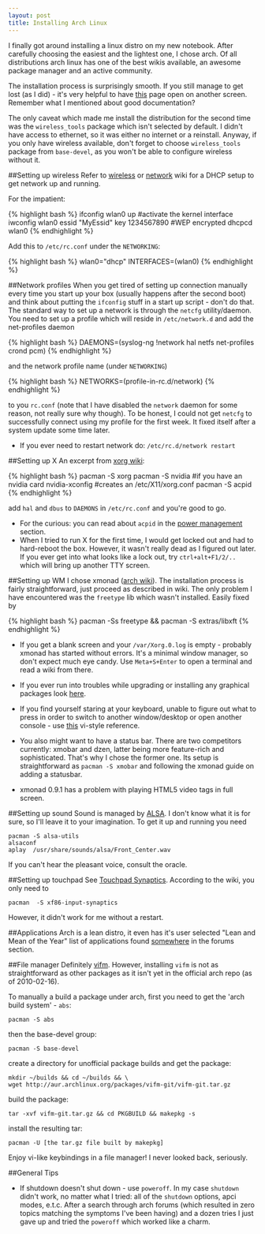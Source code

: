 ```yaml
---
layout: post
title: Installing Arch Linux
---
```


I finally got around installing a linux distro on my new notebook. After
carefully choosing the easiest and the lightest one, I chose arch. Of all
distributions arch linux has one of the best wikis available, an awesome
package manager and an active community.

The installation process is surprisingly smooth. If you still manage to get
lost (as I did) - it's very helpful to have
[this](http://wiki.archlinux.org/index.php/Official_Arch_Linux_Install_Guide)
page open on another screen. Remember what I mentioned about good
documentation?

The only caveat which made me install the distribution for the
second time was the `wireless_tools` package which isn't selected by default. I
didn't have access to ethernet, so it was either no internet or a reinstall.
Anyway, if you only have wireless available, don't forget to choose
`wireless_tools` package from `base-devel`, as you won't be able to configure
wireless without it.

##Setting up wireless
Refer to [wireless](http://wiki.archlinux.org/index.php/Wireless_Setup) or
[network](http://wiki.archlinux.org/index.php/Network_Profiles) wiki for a DHCP
setup to get network up and running.

For the impatient:

{% highlight bash %}
ifconfig wlan0 up #activate the kernel interface
iwconfig wlan0 essid "MyEssid" key 1234567890 #WEP encrypted
dhcpcd wlan0
{% endhighlight %}

Add this to `/etc/rc.conf` under the `NETWORKING`:

{% highlight bash %}
wlan0="dhcp"
INTERFACES=(wlan0)
{% endhighlight %}

##Network profiles
When you get tired of setting up connection manually every time you start up
your box (usually happens after the second boot) and think about
putting the `ifconfig` stuff in a start up script - don't do that. The standard
way to set up a network is through the `netcfg` utility/daemon. You need to set
up a profile  which will reside in `/etc/network.d` and add the net-profiles
daemon

{% highlight bash %}
DAEMONS=(syslog-ng !network hal netfs net-profiles crond pcm)
{% endhighlight %}

and the network profile name (under `NETWORKING`)

{% highlight bash %}
NETWORKS=(profile-in-rc.d/network)
{% endhighlight %}

to you `rc.conf` (note that I have disabled the `network` daemon for some reason,
not really sure why though). To be honest, I could not get `netcfg` to
successfully connect using my profile for the first week. It fixed itself after
a system update some time later.

+ If you ever need to restart network do: `/etc/rc.d/network restart`

##Setting up X
An excerpt from [xorg wiki](http://wiki.archlinux.org/index.php/Xorg):

{% highlight bash %}
pacman -S xorg
pacman -S nvidia #if you have an nvidia card
nvidia-xconfig #creates an /etc/X11/xorg.conf
pacman -S acpid
{% endhighlight %}

add `hal` and `dbus` to `DAEMONS` in `/etc/rc.conf` and you're good to go.

* For the curious: you can read about `acpid` in the [power management](http://wiki.archlinux.org/index.php/Acpid) section.
* When I tried to run X for the first time, I would get locked out and had to
hard-reboot the box. However, it wasn't really dead as I figured out later. If
you ever get into what looks like a lock out, try `ctrl+alt+F1/2/..` which will
bring up another TTY screen.

##Setting up WM
I chose xmonad ([arch wiki](http://wiki.archlinux.org/index.php/Xmonad)). The installation
process is fairly straightforward, just proceed as described in wiki.
The only problem I have encountered was the `freetype` lib which wasn't installed. Easily fixed by

{% highlight bash %}
pacman -Ss freetype && pacman -S extras/libxft
{% endhighlight %}

* If you get a blank screen and your `/var/Xorg.0.log` is empty - probably xmonad
has started without errors. It's a minimal window manager, so don't expect much
eye candy.  Use `Meta+S+Enter` to open a terminal and read a wiki from there.

* If you ever run into troubles while upgrading or installing any graphical
packages look [here](http://www.archlinux.org/news/445/).

* If you find yourself staring at your keyboard, unable to figure out what to
press in order to switch to another window/desktop or open another console -
use [this](http://haskell.org/sitewiki/images/b/b8/Xmbindings.png)
vi-style reference.

* You also might want to have a status bar. There are two competitors currently:
xmobar and dzen, latter being more feature-rich and sophisticated. That's why I
chose the former one. Its setup is straightforward as `pacman -S xmobar`
and following the xmonad guide on adding a statusbar.

* xmonad 0.9.1 has a problem with playing HTML5 video tags in full screen.

##Setting up sound
Sound is managed by [ALSA](http://wiki.archlinux.org/index.php/ALSA). I don't
know what it is for sure, so I'll leave it to your imagination. To get it up
and running you need

    pacman -S alsa-utils
    alsaconf
    aplay  /usr/share/sounds/alsa/Front_Center.wav

If you can't hear the pleasant voice, consult the oracle.

##Setting up touchpad
See [Touchpad  Synaptics](http://wiki.archlinux.org/index.php/Touchpad_Synaptics). According to the wiki, you only need to

    pacman  -S xf86-input-synaptics

However, it didn't work for me without a restart.

##Applications
Arch is a lean distro, it even has it's user selected "Lean and Mean of the Year"
list of applications found [somewhere](http://bbs.archlinux.org/viewtopic.php?id=88515) in the forums
section.

##File manager
Definitely [vifm](http://vifm.sourceforge.net/). However, installing `vifm` is not as straightforward as
other packages as it isn't yet in the official arch repo (as of 2010-02-16).

To manually a build a package under arch, first you need to get the 'arch build
system' - `abs`:

    pacman -S abs

then the base-devel group:

    pacman -S base-devel

create a directory for unofficial package builds and get the package:

    mkdir ~/builds && cd ~/builds && \
    wget http://aur.archlinux.org/packages/vifm-git/vifm-git.tar.gz

build the package:

    tar -xvf vifm-git.tar.gz && cd PKGBUILD && makepkg -s

install the resulting tar:

    pacman -U [the tar.gz file built by makepkg]

Enjoy vi-like keybindings in a file manager! I never looked back, seriously.

##General Tips
* If shutdown doesn't shut down -  use `poweroff`. In my case `shutdown` didn't work, no matter what I tried: all
of the `shutdown` options, apci modes, e.t.c.  After a search through arch
forums (which resulted in zero topics matching the symptoms I've been having)
and a dozen tries I just gave up and tried the `poweroff` which worked like a
charm.

